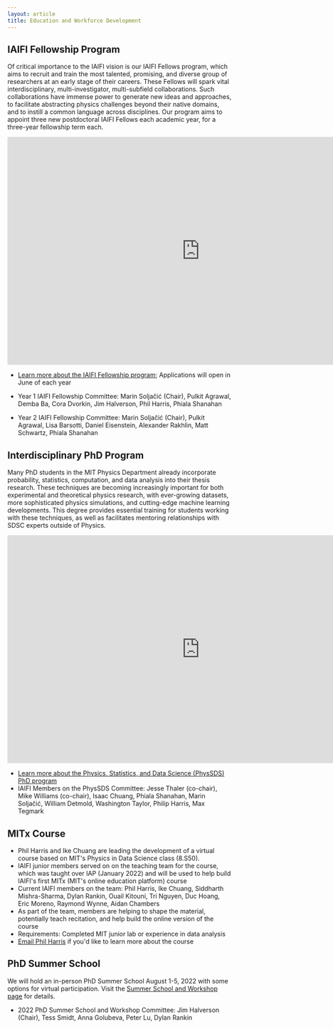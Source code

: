 ```yaml
---
layout: article
title: Education and Workforce Development
---
```



## IAIFI Fellowship Program
Of critical importance to the IAIFI vision is our IAIFI Fellows program, which aims to recruit and train the most talented, promising, and diverse group of researchers at an early stage of their careers. These Fellows will spark vital interdisciplinary, multi-investigator, multi-subfield collaborations. Such collaborations have immense power to generate new ideas and approaches, to facilitate abstracting physics challenges beyond their native domains, and to instill a common language across disciplines. Our program aims to appoint three new postdoctoral IAIFI Fellows each academic year, for a three-year fellowship term each.


<div class="google-slides-container">
<iframe src="https://docs.google.com/presentation/d/e/2PACX-1vR13dcf9EW36IAYUg2_PoHYRwf9VDBHS0vZKzwoyBLlhbhlrRW-RFrKrMHKts8ME7aXZe2BsYZHFPc-/embed?start=false&loop=false&delayms=3000" frameborder="0" width="864" height="512" allowfullscreen="true" mozallowfullscreen="true" webkitallowfullscreen="true"></iframe>
</div>

* [Learn more about the IAIFI Fellowship program](/fellows.html); Applications will open in June of each year

* Year 1 IAIFI Fellowship Committee: Marin Soljačić (Chair), Pulkit Agrawal, Demba Ba, Cora Dvorkin, Jim Halverson, Phil Harris, Phiala Shanahan

* Year 2 IAIFI Fellowship Committee: Marin Soljačić (Chair), Pulkit Agrawal, Lisa Barsotti, Daniel Eisenstein, Alexander Rakhlin, Matt Schwartz, Phiala Shanahan

## Interdisciplinary PhD Program
Many PhD students in the MIT Physics Department already incorporate probability, statistics, computation, and data analysis into their thesis research. These techniques are becoming increasingly important for both experimental and theoretical physics research, with ever-growing datasets, more sophisticated physics simulations, and cutting-edge machine learning developments. This degree provides essential training for students working with these techniques, as well as facilitates mentoring relationships with SDSC experts outside of Physics.


<div class="google-slides-container">
<iframe src="https://docs.google.com/presentation/d/e/2PACX-1vSckr4V1JQ5iYhzTK6iZAX8bBLvaWkQBbODmm_0vlS55Nb5u9bKGeYhWpDkyk8e3kA3AY9JScLgWb7n/embed?start=false&loop=false&delayms=3000" frameborder="0" width="864" height="512" allowfullscreen="true" mozallowfullscreen="true" webkitallowfullscreen="true"></iframe>
</div>

* [Learn more about the Physics, Statistics, and Data Science (PhysSDS) PhD program](https://physics.mit.edu/academic-programs/graduate-students/psds-phd/)
* IAIFI Members on the PhysSDS Committee: Jesse Thaler (co-chair), Mike Williams (co-chair), Isaac Chuang, Phiala Shanahan, Marin Soljačić, William Detmold, Washington Taylor, Philip Harris, Max Tegmark

## MITx Course
  * Phil Harris and Ike Chuang are leading the development of a virtual course based on MIT's Physics in Data Science class (8.S50). 
  * IAIFI junior members served on on the teaching team for the course, which was taught over IAP (January 2022) and will be used to help build IAIFI's first MITx (MIT's online education platform) course
  * Current IAIFI members on the team: Phil Harris, Ike Chuang, Siddharth Mishra-Sharma, Dylan Rankin, Ouail Kitouni, Tri Nguyen, Duc Hoang, Eric Moreno, Raymond Wynne, Aidan Chambers
  * As part of the team, members are helping to shape the material, potentially teach recitation, and help build the online version of the course
  * Requirements: Completed MIT junior lab or experience in data analysis
  * [Email Phil Harris](mailto:pcharris@mit.edu) if you'd like to learn more about the course

## PhD Summer School
We will hold an in-person PhD Summer School August 1-5, 2022 with some options for virtual participation. Visit the [Summer School and Workshop page](/phd-summer-school.html) for details. 
* 2022 PhD Summer School and Workshop Committee: Jim Halverson (Chair), Tess Smidt, Anna Golubeva, Peter Lu, Dylan Rankin

